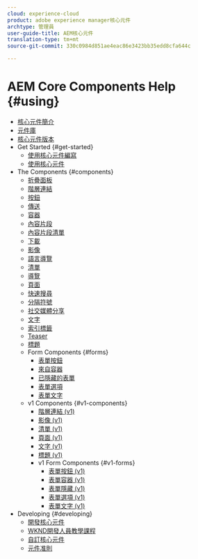 ```yaml
---
cloud: experience-cloud
product: adobe experience manager核心元件
archtype: 管理員
user-guide-title: AEM核心元件
translation-type: tm+mt
source-git-commit: 330c0984d851ae4eac86e3423bb35edd8cfa644c

---
```



# AEM Core Components Help {#using}

+ [核心元件簡介](introduction.md)
+ [元件庫](http://opensource.adobe.com/aem-core-wcm-components/library.html)
+ [核心元件版本](versions.md)
+ Get Started {#get-started}
   + [使用核心元件編寫](authoring.md)
   + [使用核心元件](using.md)
+ The Components {#components}
   + [折疊面板](accordion.md)
   + [階層連結](breadcrumb.md)
   + [按鈕](button.md)
   + [傳送](carousel.md)
   + [容器](container.md)
   + [內容片段](content-fragment-component.md)
   + [內容片段清單](content-fragment-list.md)
   + [下載](download.md)
   + [影像](image.md)
   + [語言導覽](language-navigation.md)
   + [清單](list.md)
   + [導覽](navigation.md)
   + [頁面](page.md)
   + [快速搜尋](quick-search.md)
   + [分隔符號](separator.md)
   + [社交媒體分享](sharing.md)
   + [文字](text.md)
   + [索引標籤](tabs.md)
   + [Teaser](teaser.md)
   + [標題](title.md)
   + Form Components {#forms}
      + [表單按鈕](form-button.md)
      + [來自容器](form-container.md)
      + [已隱藏的表單](form-hidden.md)
      + [表單選項](form-options.md)
      + [表單文字](form-text.md)
   + v1 Components {#v1-components}
      + [階層連結 (v1)](breadcrumb-v1.md)
      + [影像 (v1)](image-v1.md)
      + [清單 (v1)](list-v1.md)
      + [頁面 (v1)](page-v1.md)
      + [文字 (v1)](text-v1.md)
      + [標題 (v1)](title-v1.md)
      + v1 Form Components {#v1-forms}
         + [表單按鈕 (v1)](form-button-v1.md)
         + [表單容器 (v1)](form-container-v1.md)
         + [表單隱藏 (v1)](form-hidden-v1.md)
         + [表單選項 (v1)](form-options-v1.md)
         + [表單文字 (v1)](form-text-v1.md)
+ Developing {#developing}
   + [開發核心元件](developing.md)
   + [WKND開發人員教學課程](https://helpx.adobe.com/experience-manager/6-5/sites/developing/using/getting-started.html)
   + [自訂核心元件](customizing.md)
   + [元件准則](guidelines.md)
